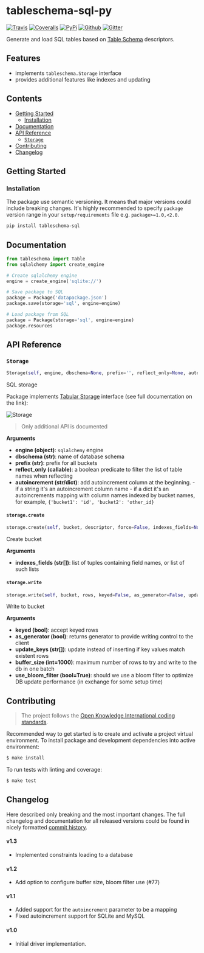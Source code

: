 # tableschema-sql-py

[![Travis](https://img.shields.io/travis/frictionlessdata/tableschema-sql-py/master.svg)](https://travis-ci.org/frictionlessdata/tableschema-sql-py)
[![Coveralls](http://img.shields.io/coveralls/frictionlessdata/tableschema-sql-py/master.svg)](https://coveralls.io/r/frictionlessdata/tableschema-sql-py?branch=master)
[![PyPi](https://img.shields.io/pypi/v/tableschema-sql.svg)](https://pypi.python.org/pypi/tableschema-sql)
[![Github](https://img.shields.io/badge/github-master-brightgreen)](https://github.com/frictionlessdata/tableschema-sql-py)
[![Gitter](https://img.shields.io/gitter/room/frictionlessdata/chat.svg)](https://gitter.im/frictionlessdata/chat)

Generate and load SQL tables based on [Table Schema](http://specs.frictionlessdata.io/table-schema/) descriptors.

## Features

- implements `tableschema.Storage` interface
- provides additional features like indexes and updating

## Contents

<!--TOC-->

  - [Getting Started](#getting-started)
    - [Installation](#installation)
  - [Documentation](#documentation)
  - [API Reference](#api-reference)
    - [`Storage`](#storage)
  - [Contributing](#contributing)
  - [Changelog](#changelog)

<!--TOC-->

## Getting Started

### Installation

The package use semantic versioning. It means that major versions  could include breaking changes. It's highly recommended to specify `package` version range in your `setup/requirements` file e.g. `package>=1.0,<2.0`.

```bash
pip install tableschema-sql
```

## Documentation

```python
from tableschema import Table
from sqlalchemy import create_engine

# Create sqlalchemy engine
engine = create_engine('sqlite://')

# Save package to SQL
package = Package('datapackage.json')
package.save(storage='sql', engine=engine)

# Load package from SQL
package = Package(storage='sql', engine=engine)
package.resources
```

## API Reference

### `Storage`
```python
Storage(self, engine, dbschema=None, prefix='', reflect_only=None, autoincrement=None)
```
SQL storage

Package implements
[Tabular Storage](https://github.com/frictionlessdata/tableschema-py#storage)
interface (see full documentation on the link):

![Storage](https://i.imgur.com/RQgrxqp.png)

> Only additional API is documented

__Arguments__
- __engine (object)__: `sqlalchemy` engine
- __dbschema (str)__: name of database schema
- __prefix (str)__: prefix for all buckets
- __reflect_only (callable)__:
        a boolean predicate to filter the list of table names when reflecting
- __autoincrement (str/dict)__:
        add autoincrement column at the beginning.
          - if a string it's an autoincrement column name
          - if a dict it's an autoincrements mapping with column
            names indexed by bucket names, for example,
            `{'bucket1': 'id', 'bucket2': 'other_id}`


#### `storage.create`
```python
storage.create(self, bucket, descriptor, force=False, indexes_fields=None)
```
Create bucket

__Arguments__
- __indexes_fields (str[])__:
        list of tuples containing field names, or list of such lists


#### `storage.write`
```python
storage.write(self, bucket, rows, keyed=False, as_generator=False, update_keys=None, buffer_size=1000, use_bloom_filter=True)
```
Write to bucket

__Arguments__
- __keyed (bool)__:
        accept keyed rows
- __as_generator (bool)__:
        returns generator to provide writing control to the client
- __update_keys (str[])__:
        update instead of inserting if key values match existent rows
- __buffer_size (int=1000)__:
        maximum number of rows to try and write to the db in one batch
- __use_bloom_filter (bool=True)__:
        should we use a bloom filter to optimize DB update performance
        (in exchange for some setup time)


## Contributing

> The project follows the [Open Knowledge International coding standards](https://github.com/okfn/coding-standards).

Recommended way to get started is to create and activate a project virtual environment.
To install package and development dependencies into active environment:

```bash
$ make install
```

To run tests with linting and coverage:

```bash
$ make test
```

## Changelog

Here described only breaking and the most important changes. The full changelog and documentation for all released versions could be found in nicely formatted [commit history](https://github.com/frictionlessdata/tableschema-sql-py/commits/master).

#### v1.3

- Implemented constraints loading to a database

#### v1.2

- Add option to configure buffer size, bloom filter use (#77)

#### v1.1

- Added support for the `autoincrement` parameter to be a mapping
- Fixed autoincrement support for SQLite and MySQL

#### v1.0

- Initial driver implementation.
